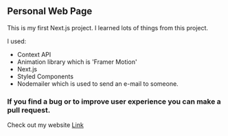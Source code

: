 ## Personal Web Page

This is my first Next.js project. I learned lots of things from this project. 

I used:

- Context API
- Animation library which is 'Framer Motion'
- Next.js
- Styled Components
- Nodemailer which is used to send an e-mail to someone.


### If you find a bug or to improve user experience you can make a pull request.

Check out my website [Link](https://www.aniler.me) 
